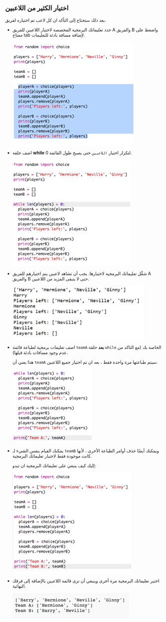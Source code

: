 ## اختيار الكثير من اللاعبين

بعد ذلك ستحتاج إلى التأكد ان كل لاعب تم اختياره لفريق.

+ حدد تعليماتك البرمحية المخصصة لاختيار اللاعبين للفريق A والفريق B واضغط على مفتاح tab لإضافة مسافة بادئة للتعليمات.
    
    ![لقطة الشاشة](images/team-loop-tab.png)

+ اضف حلقة **while** لتكرار اختيار `اللاعبين` حتى يصبح طول القائمة 0.
    
    ![لقطة الشاشة](images/team-loop-while.png)

+ شغِّل تعليماتك البرمجية لاختبارها. يجب أن تشاهد لاعبين يتم اختيارهم للفريق A والفريق B حتى لا يتبقى المزيد من اللاعبين.
    
    ![لقطة الشاشة](images/team-loop-test.png)

+ اضف تعليمات برمجية لطباعة قائمة `teamA` **بعد** حلقة `while` الخاصة بك (مع التاكد من عدم وجود مسافات بادئة قبلها).
    
    هذا يعني أن ` teamA ` سيتم طباعتها مرة واحدة فقط ، بعد ان تم اختيار جميع اللاعبين.
    
    ![لقطة الشاشة](images/team-teamA-paste.png)

+ يمكنك القيام بنفس الشيء لـ ` teamB ` ويمكنك أيضًا حذف أوامر الطباعة الأخرى ، لأنها كانت موجودة فقط لاختبار تعليماتك البرمجية.
    
    إليك كيف ينبغي على تعليماتك البرمجية ان تيدو:
    
    ![لقطة الشاشة](images/team-loop-finished.png)

+ اختبر تعليماتك البرمجية مرة أخرى وينبغي أن ترى قائمة اللاعبين بالإضافة إلى فرقك النهائية.
    
    ![لقطة الشاشة](images/team-loop-finished-test.png)